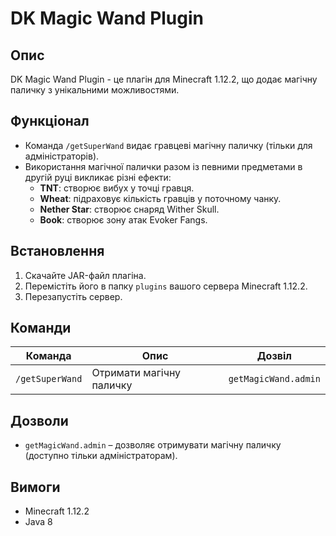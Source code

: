 # DK Magic Wand Plugin

## Опис
DK Magic Wand Plugin - це плагін для Minecraft 1.12.2, що додає магічну паличку з унікальними можливостями.

## Функціонал
- Команда `/getSuperWand` видає гравцеві магічну паличку (тільки для адміністраторів).
- Використання магічної палички разом із певними предметами в другій руці викликає різні ефекти:
  - **TNT**: створює вибух у точці гравця.
  - **Wheat**: підраховує кількість гравців у поточному чанку.
  - **Nether Star**: створює снаряд Wither Skull.
  - **Book**: створює зону атак Evoker Fangs.

## Встановлення
1. Скачайте JAR-файл плагіна.
2. Перемістіть його в папку `plugins` вашого сервера Minecraft 1.12.2.
3. Перезапустіть сервер.

## Команди
| Команда | Опис | Дозвіл |
|---------|------|--------|
| `/getSuperWand` | Отримати магічну паличку | `getMagicWand.admin` |

## Дозволи
- `getMagicWand.admin` – дозволяє отримувати магічну паличку (доступно тільки адміністраторам).

## Вимоги
- Minecraft 1.12.2
- Java 8


